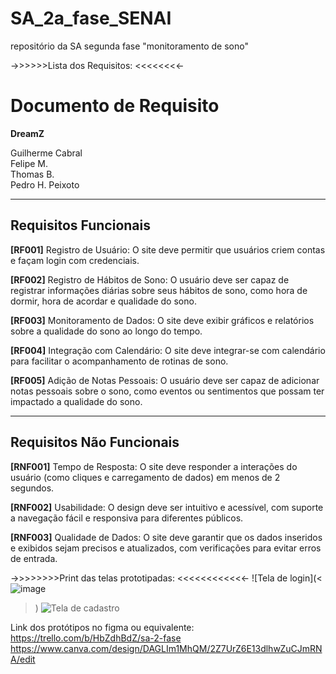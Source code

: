 # SA_2a_fase_SENAI
repositório da SA segunda fase "monitoramento de sono" 


->>>>>>Lista dos Requisitos: <<<<<<<<-

# Documento de Requisito
**DreamZ**

Guilherme Cabral  
Felipe M.  
Thomas B.  
Pedro H. Peixoto  

---

## Requisitos Funcionais

**[RF001]** Registro de Usuário: O site deve permitir que usuários criem contas e façam login com credenciais.  

**[RF002]** Registro de Hábitos de Sono: O usuário deve ser capaz de registrar informações diárias sobre seus hábitos de sono, como hora de dormir, hora de acordar e qualidade do sono.  

**[RF003]** Monitoramento de Dados: O site deve exibir gráficos e relatórios sobre a qualidade do sono ao longo do tempo.  

**[RF004]** Integração com Calendário: O site deve integrar-se com calendário para facilitar o acompanhamento de rotinas de sono.  

**[RF005]** Adição de Notas Pessoais: O usuário deve ser capaz de adicionar notas pessoais sobre o sono, como eventos ou sentimentos que possam ter impactado a qualidade do sono.  

---

## Requisitos Não Funcionais

**[RNF001]** Tempo de Resposta: O site deve responder a interações do usuário (como cliques e carregamento de dados) em menos de 2 segundos.  

**[RNF002]** Usabilidade: O design deve ser intuitivo e acessível, com suporte a navegação fácil e responsiva para diferentes públicos.  

**[RNF003]** Qualidade de Dados: O site deve garantir que os dados inseridos e exibidos sejam precisos e atualizados, com verificações para evitar erros de entrada.  





->>>>>>>>Print das telas prototipadas: <<<<<<<<<<<<-
![Tela de login](<![image](https://github.com/user-attachments/assets/842b56d7-f782-4eb5-b43c-b2d824846ba9)
>)
![Tela de cadastro](https://imgur.com/a/CpLKT6k)





Link dos protótipos no figma ou equivalente: 
https://trello.com/b/HbZdhBdZ/sa-2-fase
https://www.canva.com/design/DAGLIm1MhQM/2Z7UrZ6E13dlhwZuCJmRNA/edit
